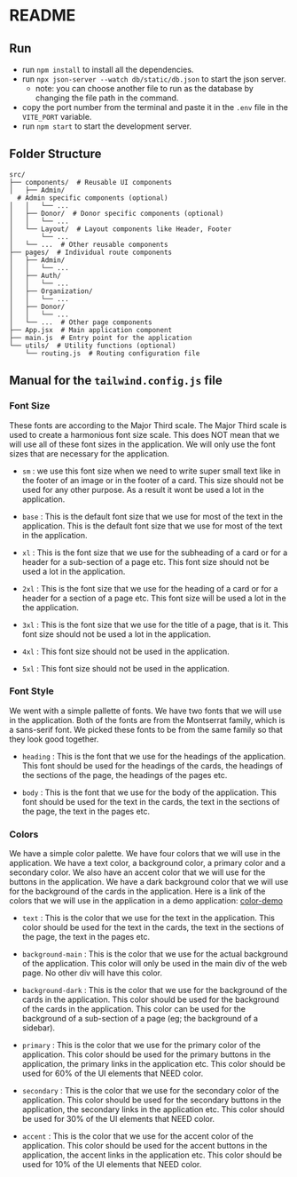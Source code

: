 # README

## Run

- run `npm install` to install all the dependencies.
- run `npx json-server --watch db/static/db.json` to start the json server.
  - note: you can choose another file to run as the database by changing the file path in the command.
- copy the port number from the terminal and paste it in the `.env` file in the `VITE_PORT` variable.
- run `npm start` to start the development server.

## Folder Structure

```
src/
├── components/  # Reusable UI components
│   ├── Admin/
  # Admin specific components (optional)
│   │   └── ...
│   ├── Donor/  # Donor specific components (optional)
│   │   └── ...
│   └── Layout/  # Layout components like Header, Footer
│       └── ...
│   └── ...  # Other reusable components
├── pages/  # Individual route components
│   ├── Admin/
│   │   └── ...
│   ├── Auth/
│   │   └── ...
│   ├── Organization/
│   │   └── ...
│   ├── Donor/
│   │   └── ...
│   └── ...  # Other page components
├── App.jsx  # Main application component
├── main.js  # Entry point for the application
└── utils/  # Utility functions (optional)
    └── routing.js  # Routing configuration file
```

## Manual for the `tailwind.config.js` file

### Font Size

These fonts are according to the Major Third scale. The Major Third scale is
used to create a harmonious font size scale. This does NOT mean that we will
use all of these font sizes in the application. We will only use the font sizes
that are necessary for the application.

- `sm` : we use this font size when we need to write super small text like in
  the footer of an image or in the footer of a card. This size should not be
  used for any other purpose. As a result it wont be used a lot in the
  application.

- `base` : This is the default font size that we use for most of the text in
  the application. This is the default font size that we use for most of the
  text in the application.

- `xl` : This is the font size that we use for the subheading of a card or for
  a header for a sub-section of a page etc. This font size should not be used a
  lot in the application.

- `2xl` : This is the font size that we use for the heading of a card or for a
  header for a section of a page etc. This font size will be used a lot in the
  the application.

- `3xl` : This is the font size that we use for the title of a page, that is
  it. This font size should not be used a lot in the application.

- `4xl` : This font size should not be used in the application.

- `5xl` : This font size should not be used in the application.

### Font Style

We went with a simple pallette of fonts. We have two fonts that we will use in
the application. Both of the fonts are from the Montserrat family, which is a
sans-serif font. We picked these fonts to be from the same family so that they
look good together.

- `heading` : This is the font that we use for the headings of the application.
  This font should be used for the headings of the cards, the headings of the
  sections of the page, the headings of the pages etc.

- `body` : This is the font that we use for the body of the application. This
  font should be used for the text in the cards, the text in the sections of
  the page, the text in the pages etc.

### Colors

We have a simple color palette. We have four colors that we will use in the
application. We have a text color, a background color, a primary color and a
secondary color. We also have an accent color that we will use for the buttons
in the application. We have a dark background color that we will use for the
background of the cards in the application. Here is a link of the colors that
we will use in the application in a demo application: [color-demo](https://www.realtimecolors.com/dashboard?colors=333333-f2f2f2-b45f65-a5d5d4-7b86c1&fonts=Montserrat-Montserrat)

- `text` : This is the color that we use for the text in the application. This
  color should be used for the text in the cards, the text in the sections of
  the page, the text in the pages etc.

- `background-main` : This is the color that we use for the actual background
  of the application. This color will only be used in the main div of the
  web page. No other div will have this color.

- `background-dark` : This is the color that we use for the background of the
  cards in the application. This color should be used for the background of the
  cards in the application. This color can be used for the background of a
  sub-section of a page (eg; the background of a sidebar).

- `primary` : This is the color that we use for the primary color of the
  application. This color should be used for the primary buttons in the
  application, the primary links in the application etc. This color should be
  used for 60% of the UI elements that NEED color.

- `secondary` : This is the color that we use for the secondary color of the
  application. This color should be used for the secondary buttons in the
  application, the secondary links in the application etc. This color should
  be used for 30% of the UI elements that NEED color.

- `accent` : This is the color that we use for the accent color of the
  application. This color should be used for the accent buttons in the
  application, the accent links in the application etc. This color should be
  used for 10% of the UI elements that NEED color.
